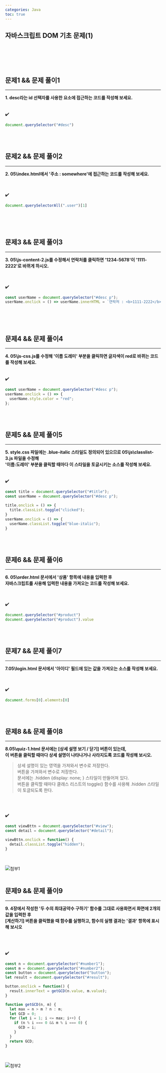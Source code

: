 ```yaml
---
categories: Java
toc: true
---
```


## 자바스크립트 DOM 기초 문제(1)
  <br> 
  <br>
  <br>
  <br>
 

## 문제1 && 문제 풀이1
___
**1. desc라는 id 선택자를 사용한 요소에 접근하는 코드를 작성해 보세요.** 
<br>
<br>
<br>
✔️
<br>

```js
document.querySelector("#desc")
```

<br>
<br>

## 문제2 && 문제 풀이2
___
**2. 05\index.html에서 '주소 : somewhere'에 접근하는 코드를 작성해 보세요.**
<br>
<br>
<br>

  ✔️ 
<br>
```js
document.querySelectorAll(".user")[1]
```
<br>
<br>
<br>

## 문제3 && 문제 풀이3
___
**3. 05\js-content-2.js를 수정해서 연락처를 클릭하면 '1234-5678'이 '1111-2222'로 바뀌게 하시오.** <br>
<br>
<br>

  ✔️ <br>

```js
const userName = document.querySelector("#desc p");
userName.onclick = () => userName.innerHTML = `연락처 : <b>1111-2222</b>`;
``` 
<br>
<br>
<br>
  
## 문제4 && 문제 풀이4
___
**4. 05\js-css.js를 수정해 '이름 도레미' 부분을 클릭하면 글자색이 red로 바뀌는 코드를 작성해 보세요.** <br>
<br>
<br>
✔️ 
<br>
```js
const userName = document.querySelector("#desc p");
userName.onclick = () => {
  userName.style.color = "red";
};
```
<br>
<br>

## 문제5 && 문제 풀이5
___
**5. style.css 파일에는 .blue-italic 스타일도 정의되어 있으므로 05\js\classlist-3.js 파일을 수정해** <br>
**'이름:도레미' 부분을 클릭할 때마다 이 스타일을 토글시키는 소스를 작성해 보세요.** <br>
<br>
<br>
  ✔️ <br>
  
```js
const title = document.querySelector("#title");
const userName = document.querySelector("#desc p");

title.onclick = () => {
  title.classList.toggle("clicked");  
}
userName.onclick = () => {
  userName.classList.toggle("blue-italic");
}
```
<br>
<br>

## 문제6 && 문제 풀이6
___
**6. 05\order.html 문서에서 '상품' 항목에 내용을 입력한 후** <br>
**자바스크립트를 사용해 입력한 내용을 가져오는 코드를 작성해 보세요.**
<br>
<br>
<br>

  ✔️ <br>

```js
document.querySelector("#product")
document.querySelector("#product").value
```
<br>
<br>

## 문제7 && 문제 풀이7
___
**7.05\login.html 문서에서 '아이디' 필드에 있는 값을 가져오는 소스를 작성해 보세요.**
<br>
<br>
<br>

  ✔️ <br>

```js
document.forms[0].elements[0]
```
<br>
<br>

## 문제8 && 문제 풀이8
___
**8.05\quiz-1.html 문서에는 [상세 설명 보기 / 닫기] 버튼이 있는데,** <br>
**이 버튼을 클릭할 때마다 상세 설명이 나타나거나 사라지도록 코드를 작성해 보시오.**
<br>

>상세 설명이 있는 영역을 가져와서 변수로 저장한다. <br>
>버튼을 가져와서 변수로 저장한다.<br>
>문서에는 .hidden {display: none; } 스타일이 만들어져 있다.<br>
>버튼을 클릭할 때마다 클래스 리스트의 toggle() 함수를 사용해 .hidden 스타일이 토글되도록 한다.<br>
<br>
<br>

  ✔️ <br>

```js
const viewBttn = document.querySelector("#view");
const detail = document.querySelector("#detail");

viewBttn.onclick = function() {
  detail.classList.toggle("hidden");
}
```
<br>

![첨부1](https://github.com/YuiLoong/YuiLoong.github.io/blob/master/assets/img/0323_4.png?raw=true)
<br>
<br>

## 문제9 && 문제 풀이9
___
**9. 4장에서 작성한 '두 수의 최대공약수 구하기' 함수를 그대로 사용화면서 화면에 2개의 값을 입력한 후** <br>
**[계산하기] 버튼을 클릭했을 때 함수를 실행하고, 함수의 실행 결과는 '결과' 항목에 표시해 보시오** <br>
<br>
<br>
<br>

  ✔️ <br>

```js
const n = document.querySelector("#number1");
const m = document.querySelector("#number2");
const button = document.querySelector("button");
let result = document.querySelector("#result");

button.onclick = function() {
  result.innerText = getGCD(n.value, m.value);
}

function getGCD(n, m) {
  let max = n > m ? n : m;
  let GCD = 0;
  for (let i = 1; i <= max; i++) {
    if (n % i === 0 && m % i === 0) {
      GCD = i;   
    }
  }
  return GCD;
}


```
<br>

![첨부2](https://github.com/YuiLoong/YuiLoong.github.io/blob/master/assets/img/0323_5.png?raw=true)
<br>

